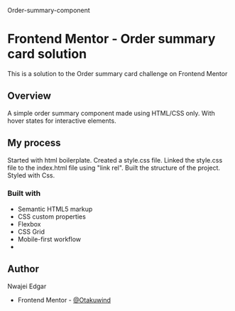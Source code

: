 Order-summary-component





# Frontend Mentor - Order summary card solution

This is a solution to the Order summary card challenge on Frontend Mentor


## Overview
A simple order summary component made using HTML/CSS only.
With hover states for interactive elements.


## My process
Started with html boilerplate.
Created a style.css file.
Linked the style.css file to the index.html file using "link rel".
Built the structure of the project.
Styled with Css.

### Built with

- Semantic HTML5 markup
- CSS custom properties
- Flexbox
- CSS Grid
- Mobile-first workflow
- 
## Author

Nwajei Edgar
- Frontend Mentor - [@Otakuwind](https://www.frontendmentor.io/profile/Otakuwind)
 

